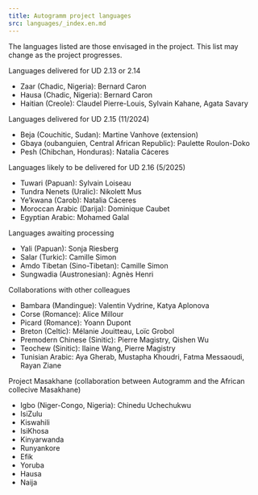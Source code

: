 ```yaml
---
title: Autogramm project languages
src: languages/_index.en.md
---
```


The languages listed are those envisaged in the project. This list may change as the project progresses.

Languages delivered for UD 2.13 or 2.14
 * Zaar (Chadic, Nigeria): Bernard Caron
 * Hausa (Chadic, Nigeria): Bernard Caron
 * Haitian (Creole): Claudel Pierre-Louis, Sylvain Kahane, Agata Savary

Languages delivered for UD 2.15 (11/2024)
 * Beja (Couchitic, Sudan): Martine Vanhove (extension)
 * Gbaya (oubanguien, Central African Republic): Paulette Roulon-Doko
 * Pesh (Chibchan, Honduras): Natalia Cáceres

Languages likely to be delivered for UD 2.16 (5/2025)
 * Tuwari (Papuan): Sylvain Loiseau
 * Tundra Nenets (Uralic): Nikolett Mus
 * Ye’kwana (Carob): Natalia Cáceres
 * Moroccan Arabic (Darija): Dominique Caubet
 * Egyptian Arabic: Mohamed Galal

Languages awaiting processing
 * Yali (Papuan): Sonja Riesberg
 * Salar (Turkic): Camille Simon
 * Amdo Tibetan (Sino-Tibetan): Camille Simon
 * Sungwadia (Austronesian): Agnès Henri

Collaborations with other colleagues
 * Bambara (Mandingue): Valentin Vydrine, Katya Aplonova
 * Corse (Romance): Alice Millour
 * Picard (Romance): Yoann Dupont
 * Breton (Celtic): Mélanie Jouitteau, Loïc Grobol
 * Premodern Chinese (Sinitic): Pierre Magistry, Qishen Wu
 * Teochew (Sinitic): Ilaine Wang, Pierre Magistry
 * Tunisian Arabic: Aya Gherab, Mustapha Khoudri, Fatma Messaoudi, Rayan Ziane

Project Masakhane (collaboration between Autogramm and the African collecive Masakhane)
 * Igbo (Niger-Congo, Nigeria): Chinedu Uchechukwu
 * IsiZulu
 * Kiswahili
 * IsiKhosa
 * Kinyarwanda
 * Runyankore
 * Efik
 * Yoruba
 * Hausa
 * Naija
